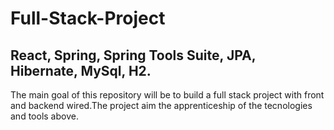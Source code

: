 # Full-Stack-Project
## React, Spring, Spring Tools Suite, JPA, Hibernate, MySql, H2.
The main goal of this repository will be to build a full stack project with front and backend wired.The project aim the apprenticeship of the tecnologies and tools above.

